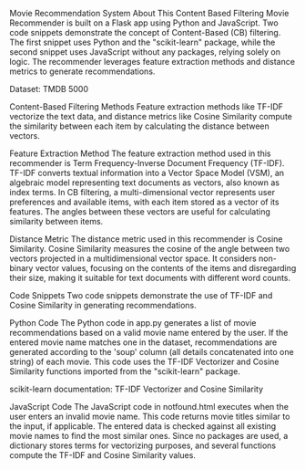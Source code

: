 Movie Recommendation System
About
This Content Based Filtering Movie Recommender is built on a Flask app using Python and JavaScript. Two code snippets demonstrate the concept of Content-Based (CB) filtering. The first snippet uses Python and the "scikit-learn" package, while the second snippet uses JavaScript without any packages, relying solely on logic. The recommender leverages feature extraction methods and distance metrics to generate recommendations.

Dataset: TMDB 5000

Content-Based Filtering Methods
Feature extraction methods like TF-IDF vectorize the text data, and distance metrics like Cosine Similarity compute the similarity between each item by calculating the distance between vectors.

Feature Extraction Method
The feature extraction method used in this recommender is Term Frequency-Inverse Document Frequency (TF-IDF). TF-IDF converts textual information into a Vector Space Model (VSM), an algebraic model representing text documents as vectors, also known as index terms. In CB filtering, a multi-dimensional vector represents user preferences and available items, with each item stored as a vector of its features. The angles between these vectors are useful for calculating similarity between items.

Distance Metric
The distance metric used in this recommender is Cosine Similarity. Cosine Similarity measures the cosine of the angle between two vectors projected in a multidimensional vector space. It considers non-binary vector values, focusing on the contents of the items and disregarding their size, making it suitable for text documents with different word counts.

Code Snippets
Two code snippets demonstrate the use of TF-IDF and Cosine Similarity in generating recommendations.

Python Code
The Python code in app.py generates a list of movie recommendations based on a valid movie name entered by the user. If the entered movie name matches one in the dataset, recommendations are generated according to the 'soup' column (all details concatenated into one string) of each movie. This code uses the TF-IDF Vectorizer and Cosine Similarity functions imported from the "scikit-learn" package.

scikit-learn documentation: TF-IDF Vectorizer and Cosine Similarity

JavaScript Code
The JavaScript code in notfound.html executes when the user enters an invalid movie name. This code returns movie titles similar to the input, if applicable. The entered data is checked against all existing movie names to find the most similar ones. Since no packages are used, a dictionary stores terms for vectorizing purposes, and several functions compute the TF-IDF and Cosine Similarity values.
